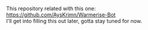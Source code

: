 This repository related with this one: https://github.com/AysKrimn/Warmerise-Bot <br>
I'll get into filling this out later, gotta stay tuned for now.
